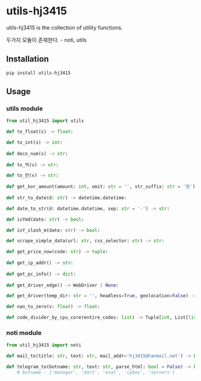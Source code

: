 # utils-hj3415

utils-hj3415 is the collection of utility functions.

두가지 모듈이 존재한다. - noti, utils

## Installation

```bash
pip install utils-hj3415
```

## Usage

### utils module
```python
from util_hj3415 import utils

def to_float(s) -> float:

def to_int(s) -> int:
    
def deco_num(s) -> str:
    
def to_억(v) -> str:

def to_만(v) -> str:
    
def get_kor_amount(amount: int, omit: str = '', str_suffix: str = '원') -> str:
    
def str_to_date(d: str) -> datetime.datetime:

def date_to_str(d: datetime.datetime, sep: str = '-') -> str:

def isYmd(date: str) -> bool:

def isY_slash_m(date: str) -> bool:

def scrape_simple_data(url: str, css_selector: str) -> str:

def get_price_now(code: str) -> tuple:
    
def get_ip_addr() -> str:
    
def get_pc_info() -> dict:
    
def get_driver_edge() -> WebDriver | None:

def get_driver(temp_dir: str = '', headless=True, geolocation=False) -> WebDriver | None:

def nan_to_zero(v: float) -> float:

def code_divider_by_cpu_core(entire_codes: list) -> Tuple[int, List[list]]:
```

### noti module
```python
from util_hj3415 import noti

def mail_to(title: str, text: str, mail_addr='hj3415@hanmail.net') -> bool:

def telegram_to(botname: str, text: str, parse_html: bool = False) -> bool:
    # botname - ['manager', 'dart', 'eval', 'cybos', 'servers']
```
